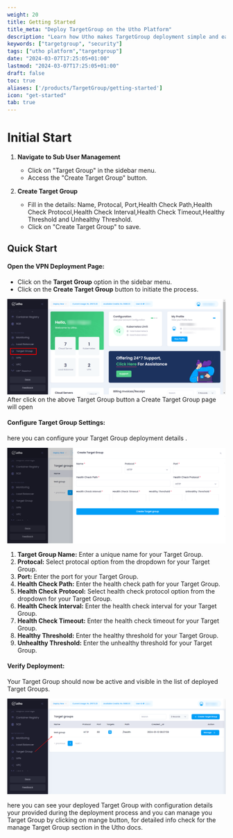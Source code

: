 ```yaml
---
weight: 20
title: Getting Started
title_meta: "Deploy TargetGroup on the Utho Platform"
description: "Learn how Utho makes TargetGroup deployment simple and easy so you easily anticipate your cloud infrastructure costs"
keywords: ["targetgroup", "security"]
tags: ["utho platform","targetgroup"]
date: "2024-03-07T17:25:05+01:00"
lastmod: "2024-03-07T17:25:05+01:00"
draft: false
toc: true
aliases: ['/products/TargetGroup/getting-started']
icon: "get-started"
tab: true
---
```

# Initial Start

1. **Navigate to Sub User Management**
   - Click on "Target Group" in the sidebar menu.
   - Access the "Create Target Group" button.

2. **Create Target Group**
   - Fill in the details: Name, Protocal, Port,Health Check Path,Health Check Protocol,Health Check Interval,Health Check Timeout,Healthy Threshold and Unhealthy Threshold.
   - Click on "Create Target Group" to save.

## Quick Start


#### Open the VPN Deployment Page:

   - Click on the **Target Group** option in the sidebar menu.
   - Click on the **Create Target Group** button to initiate the process.

![Utho-targetgroup](image/Utho-targetgroup.png)After click on the above Target Group button a Create Target Group page will open


#### Configure Target Group Settings:

here you can configure your Target Group deployment details .

![Utho-targetgroups-create](image/Utho-targetgroups-create.png)

1. **Target Group Name:** Enter a unique name for your Target Group.
2. **Protocal:** Select protocal option from the dropdown for your Target Group.
3. **Port:** Enter the port for your Target Group.
4. **Health Check Path:** Enter the health check path for your Target Group.
5. **Health Check Protocol:** Select health check protocol option from the dropdown for your Target Group.
6. **Health Check Interval:** Enter the health check interval for your Target Group.
7. **Health Check Timeout:** Enter the health check timeout for your Target Group.
8. **Healthy Threshold:** Enter the healthy threshold for your Target Group.
9. **Unhealthy Threshold:** Enter the unhealthy threshold for your Target Group.

#### Verify Deployment:

Your Target Group should now be active and visible in the list of deployed Target Groups.

![Utho-targetgroups-list](image/Utho-targetgroups-list.png)

here you can see your deployed Target Group with configuration details your provided during the deployment process and you can manage you Target Group by clicking on mange button, for detailed info check for the manage Target Group section in the Utho docs.
